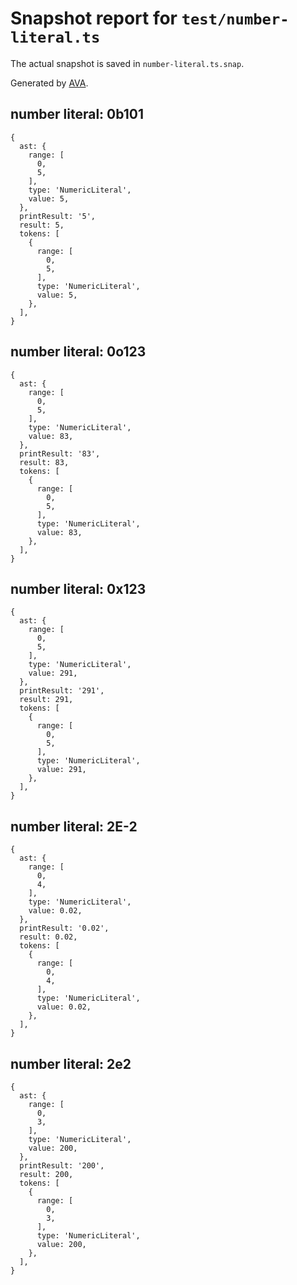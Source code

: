 # Snapshot report for `test/number-literal.ts`

The actual snapshot is saved in `number-literal.ts.snap`.

Generated by [AVA](https://avajs.dev).

## number literal: 0b101

    {
      ast: {
        range: [
          0,
          5,
        ],
        type: 'NumericLiteral',
        value: 5,
      },
      printResult: '5',
      result: 5,
      tokens: [
        {
          range: [
            0,
            5,
          ],
          type: 'NumericLiteral',
          value: 5,
        },
      ],
    }

## number literal: 0o123

    {
      ast: {
        range: [
          0,
          5,
        ],
        type: 'NumericLiteral',
        value: 83,
      },
      printResult: '83',
      result: 83,
      tokens: [
        {
          range: [
            0,
            5,
          ],
          type: 'NumericLiteral',
          value: 83,
        },
      ],
    }

## number literal: 0x123

    {
      ast: {
        range: [
          0,
          5,
        ],
        type: 'NumericLiteral',
        value: 291,
      },
      printResult: '291',
      result: 291,
      tokens: [
        {
          range: [
            0,
            5,
          ],
          type: 'NumericLiteral',
          value: 291,
        },
      ],
    }

## number literal: 2E-2

    {
      ast: {
        range: [
          0,
          4,
        ],
        type: 'NumericLiteral',
        value: 0.02,
      },
      printResult: '0.02',
      result: 0.02,
      tokens: [
        {
          range: [
            0,
            4,
          ],
          type: 'NumericLiteral',
          value: 0.02,
        },
      ],
    }

## number literal: 2e2

    {
      ast: {
        range: [
          0,
          3,
        ],
        type: 'NumericLiteral',
        value: 200,
      },
      printResult: '200',
      result: 200,
      tokens: [
        {
          range: [
            0,
            3,
          ],
          type: 'NumericLiteral',
          value: 200,
        },
      ],
    }
